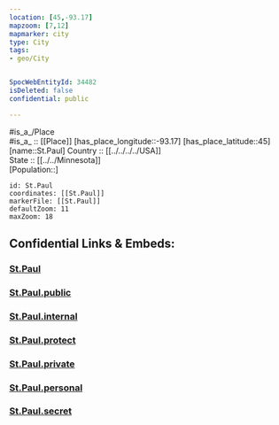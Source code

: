 ```yaml
---
location: [45,-93.17] 
mapzoom: [7,12] 
mapmarker: city 
type: City
tags:
- geo/City


SpocWebEntityId: 34482
isDeleted: false
confidential: public

---
```

#is_a_/Place  
#is_a_ :: [[Place]] 
[has_place_longitude::-93.17] 
[has_place_latitude::45] 
[name::St.Paul] 
Country :: [[../../../../USA]]  
State :: [[../../Minnesota]]  
[Population::] 



```leaflet
id: St.Paul
coordinates: [[St.Paul]] 
markerFile: [[St.Paul]] 
defaultZoom: 11 
maxZoom: 18
```


## Confidential Links & Embeds: 

### [St.Paul](/_Standards/Earth/Continent/America~North/USA/USA~Central/Minnesota/counties~Minnesota/Ramsey,County/cities~Ramsey/St.Paul.md) 

### [St.Paul.public](/_public/Earth/Continent/America~North/USA/USA~Central/Minnesota/counties~Minnesota/Ramsey,County/cities~Ramsey/St.Paul.public.md) 

### [St.Paul.internal](/_internal/Earth/Continent/America~North/USA/USA~Central/Minnesota/counties~Minnesota/Ramsey,County/cities~Ramsey/St.Paul.internal.md) 

### [St.Paul.protect](/_protect/Earth/Continent/America~North/USA/USA~Central/Minnesota/counties~Minnesota/Ramsey,County/cities~Ramsey/St.Paul.protect.md) 

### [St.Paul.private](/_private/Earth/Continent/America~North/USA/USA~Central/Minnesota/counties~Minnesota/Ramsey,County/cities~Ramsey/St.Paul.private.md) 

### [St.Paul.personal](/_personal/Earth/Continent/America~North/USA/USA~Central/Minnesota/counties~Minnesota/Ramsey,County/cities~Ramsey/St.Paul.personal.md) 

### [St.Paul.secret](/_secret/Earth/Continent/America~North/USA/USA~Central/Minnesota/counties~Minnesota/Ramsey,County/cities~Ramsey/St.Paul.secret.md)

